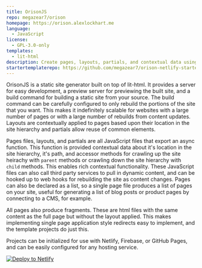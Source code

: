 ```yaml
---
title: OrisonJS
repo: megazear7/orison
homepage: https://orison.alexlockhart.me
language:
  - JavaScript
license:
  - GPL-3.0-only
templates:
  - lit-html
description: Create pages, layouts, partials, and contextual data using lit-html
startertemplaterepo: https://github.com/megazear7/orison-netlify-starter-kit
---
```


OrisonJS is a static site generator built on top of lit-html.
It provides a server for easy development, a preview server for previewing the built site, and a build command for building a static site from your source.
The build command can be carefully configured to only rebuild the portions of the site that you want. This makes it indefinitely scalable for websites with a large number of pages or with a large number of rebuilds from content updates.
Layouts are contextually applied to pages based upon their location in the site hierarchy and partials allow reuse of common elements.

Pages files, layouts, and partials are all JavaScript files that export an async function.
This function is provided contextual data about it's location in the site hierarchy, it's path, and accessor methods for crawling up the site heirachy with `parent` methods or crawling down the site hierarchy with `child` methods.
This enables rich contextual functionality. These JavaScript files can also call third party services to pull in dynamic content, and can be hooked up to web hooks for rebuilding the site as content changes.
Pages can also be declared as a list, so a single page file produces a list of pages on your site, useful for generating a list of blog posts or product pages by connecting to a CMS, for example.

All pages also produce fragments. These are html files with the same content as the full page but without the layout applied. This makes implementing single page application style redirects easy to implement, and the template projects do just this.

Projects can be initialized for use with Netlify, Firebase, or GitHub Pages, and can be easily configured for any hosting service.

[![Deploy to Netlify](https://www.netlify.com/img/deploy/button.svg)](https://app.netlify.com/start/deploy?repository=https://github.com/megazear7/orison-netlify-starter-kit)

